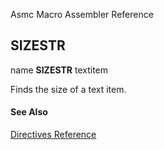Asmc Macro Assembler Reference

## SIZESTR

name **SIZESTR** textitem

Finds the size of a text item.

#### See Also

[Directives Reference](readme.md)
